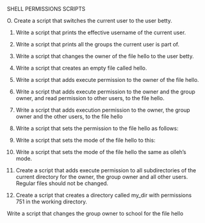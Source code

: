 SHELL PERMISSIONS SCRIPTS

O. Create a script that switches the current user to the user betty.

1. Write a script that prints the effective username of the current user.

2. Write a script that prints all the groups the current user is part of.

3. Write a script that changes the owner of the file hello to the user betty.

4. Write a script that creates an empty file called hello.

5. Write a script that adds execute permission to the owner of the file hello.

6. Write a script that adds execute permission to the owner and the group owner, and read permission to other users, to the file hello.

7. Write a script that adds execution permission to the owner, the group owner and the other users, to the file hello

8. Write a script that sets the permission to the file hello as follows:

9. Write a script that sets the mode of the file hello to this:

10. Write a script that sets the mode of the file hello the same as olleh’s mode.

11. Create a script that adds execute permission to all subdirectories of the current directory for the owner, the group owner and all other users. Regular files should not be changed.

12. Create a script that creates a directory called my_dir with permissions 751 in the working directory.

Write a script that changes the group owner to school for the file hello

